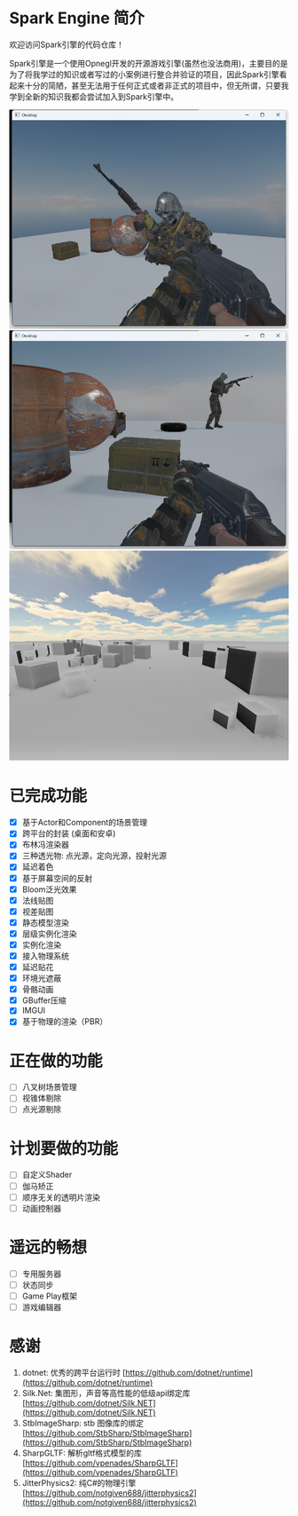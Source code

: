 # Spark Engine 简介

欢迎访问Spark引擎的代码仓库！

Spark引擎是一个使用Opnegl开发的开源游戏引擎(虽然也没法商用)，主要目的是为了将我学过的知识或者写过的小案例进行整合并验证的项目，因此Spark引擎看起来十分的简陋，甚至无法用于任何正式或者非正式的项目中，但无所谓，只要我学到全新的知识我都会尝试加入到Spark引擎中。

![运行截图](/Images/ScreenShot4.png "屏幕空间反射")
![运行截图](/Images/ScreenShot5.png "实例化渲染")
![运行截图](/Images/SSAO.png "物理引擎和环境光遮蔽")

# 已完成功能

- [x] 基于Actor和Component的场景管理
- [x] 跨平台的封装 (桌面和安卓)
- [x] 布林冯渲染器
- [x] 三种透光物: 点光源，定向光源，投射光源
- [x] 延迟着色
- [x] 基于屏幕空间的反射  
- [x] Bloom泛光效果
- [x] 法线贴图
- [x] 视差贴图
- [x] 静态模型渲染
- [x] 层级实例化渲染
- [x] 实例化渲染
- [x] 接入物理系统
- [x] 延迟贴花 
- [x] 环境光遮蔽
- [x] 骨骼动画
- [x] GBuffer压缩
- [x] IMGUI
- [x] 基于物理的渲染（PBR）

# 正在做的功能
- [ ] 八叉树场景管理
- [ ] 视锥体剔除
- [ ] 点光源剔除

# 计划要做的功能

- [ ] 自定义Shader
- [ ] 伽马矫正
- [ ] 顺序无关的透明片渲染
- [ ] 动画控制器

# 遥远的畅想

- [ ] 专用服务器
- [ ] 状态同步
- [ ] Game Play框架
- [ ] 游戏编辑器

# 感谢

1. dotnet: 优秀的跨平台运行时 [https://github.com/dotnet/runtime](https://github.com/dotnet/runtime)
2. Silk.Net: 集图形，声音等高性能的低级api绑定库 [https://github.com/dotnet/Silk.NET](https://github.com/dotnet/Silk.NET)
3. StbImageSharp: stb 图像库的绑定 [https://github.com/StbSharp/StbImageSharp](https://github.com/StbSharp/StbImageSharp)
4. SharpGLTF: 解析gltf格式模型的库 [https://github.com/vpenades/SharpGLTF](https://github.com/vpenades/SharpGLTF)
5. JitterPhysics2: 纯C#的物理引擎 [https://github.com/notgiven688/jitterphysics2](https://github.com/notgiven688/jitterphysics2)
